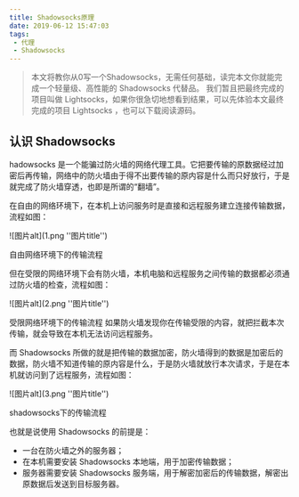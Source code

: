 ```yaml
---
title: Shadowsocks原理
date: 2019-06-12 15:47:03
tags:
 - 代理
 - Shadowsocks
---
```


> 本文将教你从0写一个Shadowsocks，无需任何基础，读完本文你就能完成一个轻量级、高性能的 Shadowsocks 代替品。
> 我们暂且把最终完成的项目叫做 Lightsocks，如果你很急切地想看到结果，可以先体验本文最终完成的项目 Lightsocks ，也可以下载阅读源码。

## 认识 Shadowsocks

hadowsocks 是一个能骗过防火墙的网络代理工具。它把要传输的原数据经过加密后再传输，网络中的防火墙由于得不出要传输的原内容是什么而只好放行，于是就完成了防火墙穿透，也即是所谓的“翻墙”。

在自由的网络环境下，在本机上访问服务时是直接和远程服务建立连接传输数据，流程如图：

![图片alt](1.png ''图片title'')

自由网络环境下的传输流程

但在受限的网络环境下会有防火墙，本机电脑和远程服务之间传输的数据都必须通过防火墙的检查，流程如图：

![图片alt](2.png ''图片title'')

受限网络环境下的传输流程
如果防火墙发现你在传输受限的内容，就把拦截本次传输，就会导致在本机无法访问远程服务。

而 Shadowsocks 所做的就是把传输的数据加密，防火墙得到的数据是加密后的数据，防火墙不知道传输的原内容是什么，于是防火墙就放行本次请求，于是在本机就访问到了远程服务，流程如图：

![图片alt](3.png ''图片title'')

shadowsocks下的传输流程

也就是说使用 Shadowsocks 的前提是：

* 一台在防火墙之外的服务器；
* 在本机需要安装 Shadowsocks 本地端，用于加密传输数据；
* 服务器需要安装 Shadowsocks 服务端，用于解密加密后的传输数据，解密出原数据后发送到目标服务器。